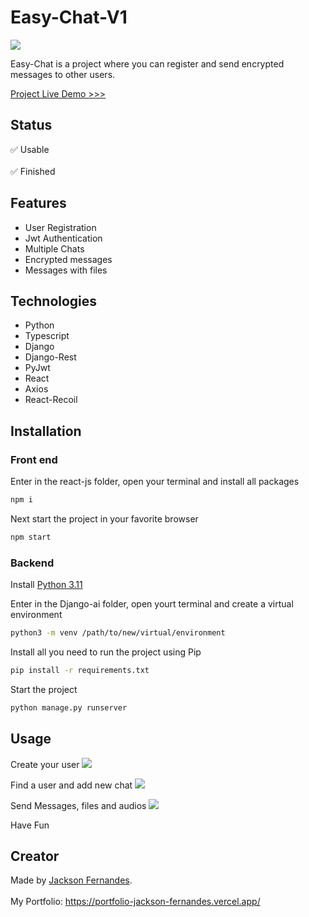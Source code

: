 # Easy-Chat-V1

![](https://github.com/F-Jackson/easy-chat/blob/main/Screenshot_1.png)

Easy-Chat is a project where you can register and send encrypted messages to other users.

[Project Live Demo >>>](https://spotify-ai-frontend-cb39i4imf-jackson-fernandes.vercel.app/#readme)

## Status
✅ Usable </br></br>
✅ Finished

## Features
- User Registration
- Jwt Authentication
- Multiple Chats
- Encrypted messages
- Messages with files

## Technologies
- Python
- Typescript
- Django
- Django-Rest
- PyJwt
- React
- Axios
- React-Recoil


## Installation

### Front end
Enter in the react-js folder, open your terminal and install all packages
```bash
npm i
```

Next start the project in your favorite browser
```bash
npm start
```

### Backend
Install [Python 3.11](https://www.python.org/downloads/#readme)

Enter in the Django-ai folder, open yourt terminal and create a virtual environment
```bash
python3 -m venv /path/to/new/virtual/environment
```

Install all you need to run the project using Pip
```bash
pip install -r requirements.txt
```

Start the project
```bash
python manage.py runserver
```

## Usage

Create your user
![](https://github.com/F-Jackson/easy-chat/blob/main/Screenshot_2.png)

Find a user and add new chat
![](https://github.com/F-Jackson/easy-chat/blob/main/Screenshot_3.png)

Send Messages, files and audios
![](https://github.com/F-Jackson/easy-chat/blob/main/Screenshot_4.png)

Have Fun

## Creator

Made by [Jackson Fernandes](https://github.com/F-Jackson). </br> </br>
My Portfolio: https://portfolio-jackson-fernandes.vercel.app/
